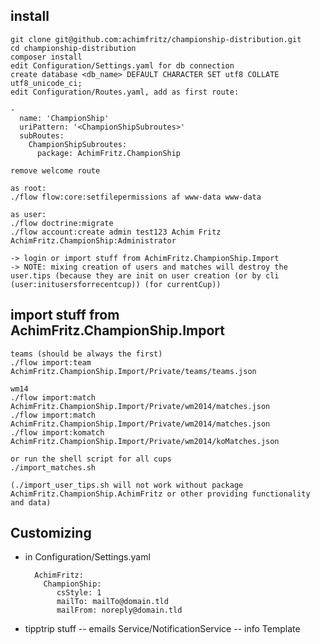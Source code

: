 install
-------

	git clone git@github.com:achimfritz/championship-distribution.git
	cd championship-distribution
	composer install
	edit Configuration/Settings.yaml for db connection
	create database <db_name> DEFAULT CHARACTER SET utf8 COLLATE utf8_unicode_ci;
	edit Configuration/Routes.yaml, add as first route:

	-
	  name: 'ChampionShip'
	  uriPattern: '<ChampionShipSubroutes>'
	  subRoutes:
	    ChampionShipSubroutes:
	      package: AchimFritz.ChampionShip
	
	remove welcome route

	as root:
	./flow flow:core:setfilepermissions af www-data www-data

	as user:
	./flow doctrine:migrate
	./flow account:create admin test123 Achim Fritz AchimFritz.ChampionShip:Administrator

	-> login or import stuff from AchimFritz.ChampionShip.Import 
	-> NOTE: mixing creation of users and matches will destroy the user.tips (because they are init on user creation (or by cli (user:initusersforrecentcup)) (for currentCup))


import stuff from AchimFritz.ChampionShip.Import
------------------------------------------------

	teams (should be always the first)
	./flow import:team AchimFritz.ChampionShip.Import/Private/teams/teams.json
	
	wm14
	./flow import:match AchimFritz.ChampionShip.Import/Private/wm2014/matches.json
	./flow import:match AchimFritz.ChampionShip.Import/Private/wm2014/matches.json
	./flow import:komatch AchimFritz.ChampionShip.Import/Private/wm2014/koMatches.json

	or run the shell script for all cups
	./import_matches.sh

	(./import_user_tips.sh will not work without package AchimFritz.ChampionShip.AchimFritz or other providing functionality and data)


Customizing 
------------

- in Configuration/Settings.yaml

		AchimFritz:
		  ChampionShip:
			 csStyle: 1
			 mailTo: mailTo@domain.tld
			 mailFrom: noreply@domain.tld

- tipptrip stuff
-- emails Service/NotificationService
-- info Template
